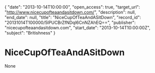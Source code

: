 {
  "date": "2013-10-14T10:00:00", 
  "open_access": true, 
  "target_url": "http://www.nicecupofteaandasitdown.com/", 
  "description": null, 
  "end_date": null, 
  "title": "NiceCupOfTeaAndASitDown", 
  "record_id": "20131014T100000/5lPUCBrZfNDql6CnNZAhEQ==", 
  "publisher": "nicecupofteaandasitdown.com", 
  "start_date": "2013-10-14T10:00:00Z", 
  "subject": "Britishness"
}

# NiceCupOfTeaAndASitDown

None